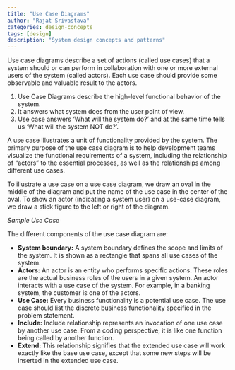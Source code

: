 ```yaml
---
title: "Use Case Diagrams"
author: "Rajat Srivastava"
categories: design-concepts
tags: [design]
description: "System design concepts and patterns"
---
```


Use case diagrams describe a set of actions (called use cases) that a system should or can perform in collaboration with one or more external users of the system (called actors). Each use case should provide some observable and valuable result to the actors.

1. Use Case Diagrams describe the high-level functional behavior of the system.
2. It answers what system does from the user point of view.
3. Use case answers ‘What will the system do?’ and at the same time tells us ‘What will the system NOT do?’.

A use case illustrates a unit of functionality provided by the system. The primary purpose of the use case diagram is to help development teams visualize the functional requirements of a system, including the relationship of “actors” to the essential processes, as well as the relationships among different use cases.

To illustrate a use case on a use case diagram, we draw an oval in the middle of the diagram and put the name of the use case in the center of the oval. To show an actor (indicating a system user) on a use-case diagram, we draw a stick figure to the left or right of the diagram.

*Sample Use Case*

The different components of the use case diagram are:
- **System boundary:** A system boundary defines the scope and limits of the system. It is shown as a rectangle that spans all use cases of the system.
- **Actors:** An actor is an entity who performs specific actions. These roles are the actual business roles of the users in a given system. An actor interacts with a use case of the system. For example, in a banking system, the customer is one of the actors.
- **Use Case:** Every business functionality is a potential use case. The use case should list the discrete business functionality specified in the problem statement.
- **Include:** Include relationship represents an invocation of one use case by another use case. From a coding perspective, it is like one function being called by another function.
- **Extend:** This relationship signifies that the extended use case will work exactly like the base use case, except that some new steps will be inserted in the extended use case.